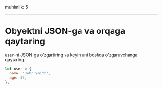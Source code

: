 muhimlik: 5

---

# Obyektni JSON-ga va orqaga qaytaring

`user`-ni JSON-ga o'zgartiring va keyin uni boshqa o'zgaruvchanga qaytaring.

```js
let user = {
  name: "John Smith",
  age: 35,
};
```
